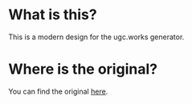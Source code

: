 # What is this?

This is a modern design for the ugc.works generator.

# Where is the original?

You can find the original <a href=https://ugc.works>here</a>.
